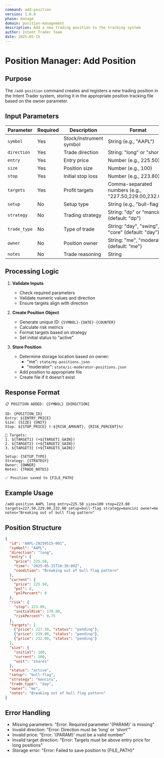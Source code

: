 ```yaml
---
command: add-position
version: 1.0.0
phase: manage
domain: position-management
description: Add a new trading position to the tracking system
author: Intent Trader Team
date: 2025-05-15
---
```


# Position Manager: Add Position

## Purpose
The `/add-position` command creates and registers a new trading position in the Intent Trader system, storing it in the appropriate position tracking file based on the owner parameter.

## Input Parameters

| Parameter | Required | Description | Format |
|-----------|----------|-------------|--------|
| `symbol` | Yes | Stock/instrument symbol | String (e.g., "AAPL") |
| `direction` | Yes | Trade direction | String: "long" or "short" |
| `entry` | Yes | Entry price | Number (e.g., 225.50) |
| `size` | Yes | Position size | Number (e.g., 100) |
| `stop` | Yes | Initial stop loss | Number (e.g., 223.80) |
| `targets` | Yes | Profit targets | Comma-separated numbers (e.g., "227.50,229.00,232.00") |
| `setup` | No | Setup type | String (e.g., "bull-flag") |
| `strategy` | No | Trading strategy | String: "dp" or "mancini" (default: "dp") |
| `trade_type` | No | Type of trade | String: "day", "swing", "core" (default: "day") |
| `owner` | No | Position owner | String: "me", "moderator" (default: "me") |
| `notes` | No | Trade reasoning | String |

## Processing Logic

1. **Validate Inputs**
   - Check required parameters
   - Validate numeric values and direction
   - Ensure targets align with direction

2. **Create Position Object**
   - Generate unique ID: `{SYMBOL}-{DATE}-{COUNTER}`
   - Calculate risk metrics
   - Format targets based on strategy
   - Set initial status to "active"

3. **Store Position**
   - Determine storage location based on owner:
     - "me": `state/my-positions.json`
     - "moderator": `state/ic-moderator-positions.json`
   - Add position to appropriate file
   - Create file if it doesn't exist

## Response Format

```
📋 POSITION ADDED: {SYMBOL} {DIRECTION}

ID: {POSITION_ID}
Entry: ${ENTRY_PRICE}
Size: {SIZE} {UNIT}
Stop: ${STOP_PRICE} (-${RISK_AMOUNT}, {RISK_PERCENT}%)

🎯 Targets:
1. ${TARGET1} (+${TARGET1_GAIN})
2. ${TARGET2} (+${TARGET2_GAIN})
3. ${TARGET3} (+${TARGET3_GAIN})

Setup: {SETUP_TYPE}
Strategy: {STRATEGY}
Owner: {OWNER}
Notes: {TRADE_NOTES}

✅ Position saved to {FILE_PATH}
```

## Example Usage

```
/add-position AAPL long entry=225.50 size=100 stop=223.80 targets=227.50,229.00,232.00 setup=bull-flag strategy=mancini owner=me notes="Breaking out of bull flag pattern"
```

## Position Structure

```json
{
  "id": "AAPL-20250515-001",
  "symbol": "AAPL",
  "direction": "long",
  "entry": {
    "price": 225.50,
    "time": "2025-05-15T10:30:00Z",
    "condition": "Breaking out of bull flag pattern"
  },
  "current": {
    "price": 225.50,
    "pnl": 0,
    "pnlPercent": 0
  },
  "risk": {
    "stop": 223.80,
    "initialRisk": 170.00,
    "riskPercent": 0.75
  },
  "targets": [
    {"price": 227.50, "status": "pending"},
    {"price": 229.00, "status": "pending"},
    {"price": 232.00, "status": "pending"}
  ],
  "size": {
    "initial": 100,
    "current": 100,
    "unit": "shares"
  },
  "status": "active",
  "setup": "bull-flag",
  "strategy": "mancini",
  "trade_type": "day",
  "owner": "me",
  "notes": "Breaking out of bull flag pattern"
}
```

## Error Handling

- Missing parameters: "Error: Required parameter '{PARAM}' is missing"
- Invalid direction: "Error: Direction must be 'long' or 'short'"
- Invalid price: "Error: '{PARAM}' must be a valid number"
- Invalid target direction: "Error: Targets must be above entry price for long positions"
- Storage error: "Error: Failed to save position to {FILE_PATH}"
